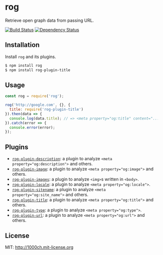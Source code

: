 # rog

Retrieve open graph data from passing URL.

[![Build Status](https://travis-ci.org/1000ch/rog.svg?branch=master)](https://travis-ci.org/1000ch/rog)
[![Dependency Status](https://david-dm.org/1000ch/rog.svg)](https://david-dm.org/1000ch/rog)

## Installation

Install `rog` and its plugins.

```bash
$ npm install rog
$ npm install rog-plugin-title
```

## Usage

```javascript
const rog = require('rog');

rog('http://google.com', {}, {
  title: require('rog-plugin-title')
}).then(data => {
  console.log(data.title); // => <meta property="og:title" content="...">
}).catch(error => {
  console.error(error);
});
```

## Plugins

- [`rog-plugin-description`](packages/rog-plugin-description): a plugin to analyze `<meta property="og:description">` and others.
- [`rog-plugin-image`](packages/rog-plugin-image): a plugin to analyze `<meta property="og:image">` and others.
- [`rog-plugin-images`](packages/rog-plugin-images): a plugin to analyze `<img>`s written in `<body>`.
- [`rog-plugin-locale`](packages/rog-plugin-locale): a plugin to analyze `<meta property="og:locale">`.
- [`rog-plugin-sitename`](packages/rog-plugin-sitename): a plugin to analyze `<meta property="og:site_name">` and others.
- [`rog-plugin-title`](packages/rog-plugin-title): a plugin to analyze `<meta property="og:title">` and others.
- [`rog-plugin-type`](packages/rog-plugin-type): a plugin to analyze `<meta property="og:type">`.
- [`rog-plugin-url`](packages/rog-plugin-url): a plugin to analyze `<meta property="og:url">` and others.

## License

MIT: http://1000ch.mit-license.org
